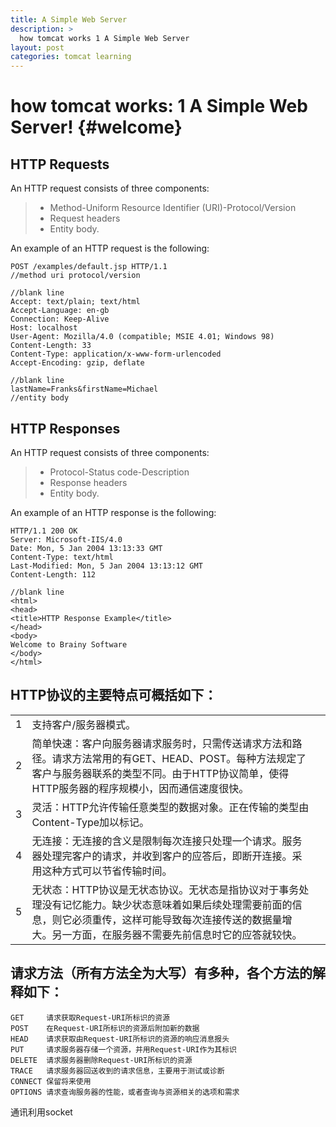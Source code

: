 ```yaml
---
title: A Simple Web Server
description: >
  how tomcat works 1 A Simple Web Server
layout: post
categories: tomcat learning
---
```


how tomcat works: 1 A Simple Web Server!	{#welcome}
=====================

HTTP Requests
--------
An HTTP request consists of three components:

> 
> - Method-Uniform Resource Identifier (URI)-Protocol/Version
> - Request headers
> - Entity body.

An example of an HTTP request is the following:
```
POST /examples/default.jsp HTTP/1.1                                  //method uri protocol/version
                                                                     //blank line
Accept: text/plain; text/html
Accept-Language: en-gb
Connection: Keep-Alive
Host: localhost
User-Agent: Mozilla/4.0 (compatible; MSIE 4.01; Windows 98)
Content-Length: 33
Content-Type: application/x-www-form-urlencoded
Accept-Encoding: gzip, deflate
                                                                     //blank line
lastName=Franks&firstName=Michael                                    //entity body
```
HTTP Responses
--------
An HTTP request consists of three components:

> 
> - Protocol-Status code-Description
> - Response headers
> - Entity body.

An example of an HTTP response is the following:
```
HTTP/1.1 200 OK 
Server: Microsoft-IIS/4.0 
Date: Mon, 5 Jan 2004 13:13:33 GMT 
Content-Type: text/html 
Last-Modified: Mon, 5 Jan 2004 13:13:12 GMT 
Content-Length: 112 
                                                                     //blank line          
<html>
<head>
<title>HTTP Response Example</title>
</head>
<body>
Welcome to Brainy Software
</body>
</html>
```

HTTP协议的主要特点可概括如下：
----

|       |   |   |
| ---- | ------| -- |
| 1  | 支持客户/服务器模式。 |     |
| 2  |   简单快速：客户向服务器请求服务时，只需传送请求方法和路径。请求方法常用的有GET、HEAD、POST。每种方法规定了客户与服务器联系的类型不同。由于HTTP协议简单，使得HTTP服务器的程序规模小，因而通信速度很快。|    |
| 3  |    灵活：HTTP允许传输任意类型的数据对象。正在传输的类型由Content-Type加以标记。 |   |
| 4  |    无连接：无连接的含义是限制每次连接只处理一个请求。服务器处理完客户的请求，并收到客户的应答后，即断开连接。采用这种方式可以节省传输时间。 |   |
| 5  |    无状态：HTTP协议是无状态协议。无状态是指协议对于事务处理没有记忆能力。缺少状态意味着如果后续处理需要前面的信息，则它必须重传，这样可能导致每次连接传送的数据量增大。另一方面，在服务器不需要先前信息时它的应答就较快。 |   |


请求方法（所有方法全为大写）有多种，各个方法的解释如下：
---
```
GET     请求获取Request-URI所标识的资源
POST    在Request-URI所标识的资源后附加新的数据
HEAD    请求获取由Request-URI所标识的资源的响应消息报头
PUT     请求服务器存储一个资源，并用Request-URI作为其标识
DELETE  请求服务器删除Request-URI所标识的资源
TRACE   请求服务器回送收到的请求信息，主要用于测试或诊断
CONNECT 保留将来使用
OPTIONS 请求查询服务器的性能，或者查询与资源相关的选项和需求 
```

通讯利用socket
